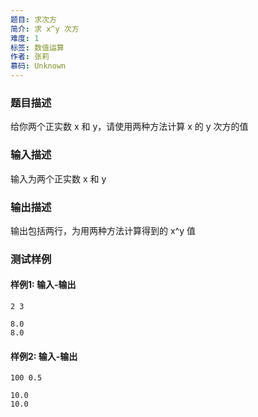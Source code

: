 ```yaml
---
题目: 求次方
简介: 求 x^y 次方
难度: 1
标签: 数值运算
作者: 张莉
慕码: Unknown
---
```


### 题目描述

给你两个正实数 x 和 y，请使用两种方法计算 x 的 y 次方的值

### 输入描述

输入为两个正实数 x 和 y

### 输出描述

输出包括两行，为用两种方法计算得到的 x^y 值

### 测试样例

#### 样例1: 输入-输出

```
2 3
```

```
8.0
8.0
```

#### 样例2: 输入-输出

```
100 0.5
```

```
10.0
10.0
```

